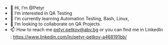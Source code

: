 - 👋 Hi, I’m @Petyr
- 👀 I’m interested in QA Testing 
- 🌱 I’m currently learning Automation Testing, Bash, Linux, 
- 💞️ I’m looking to collaborate on QA Projects
- 📫 How to reach me petyr.petkov@abv.bg or you can find me in LinkedIn : https://www.linkedin.com/in/petyr-petkov-a468191bb/

<!---
happypower-1/happypower-1 is a ✨ special ✨ repository because its `README.md` (this file) appears on your GitHub profile.
You can click the Preview link to take a look at your changes.
--->
